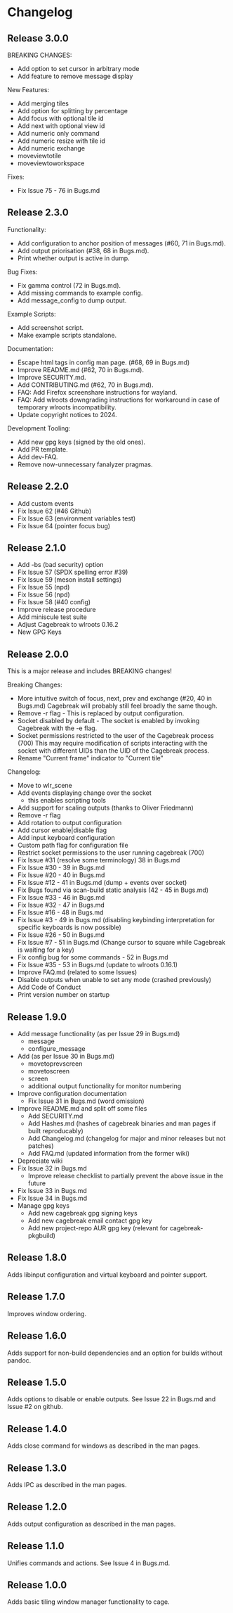 # Changelog

## Release 3.0.0

BREAKING CHANGES:
- Add option to set cursor in arbitrary mode
- Add feature to remove message display

New Features:
- Add merging tiles
- Add option for splitting by percentage
- Add focus with optional tile id
- Add next with optional view id
- Add numeric only command
- Add numeric resize with tile id
- Add numeric exchange
- moveviewtotile
- moveviewtoworkspace

Fixes:
- Fix Issue 75 - 76 in Bugs.md


## Release 2.3.0

Functionality:
  * Add configuration to anchor position of messages (#60, 71 in Bugs.md).
  * Add output priorisation (#38, 68 in Bugs.md).
  * Print whether output is active in dump.

Bug Fixes:
  * Fix gamma control (72 in Bugs.md).
  * Add missing commands to example config.
  * Add message_config to dump output.

Example Scripts:
  * Add screenshot script.
  * Make example scripts standalone.

Documentation:
  * Escape html tags in config man page. (#68, 69 in Bugs.md)
  * Improve README.md (#62, 70 in Bugs.md).
  * Improve SECURITY.md.
  * Add CONTRIBUTING.md (#62, 70 in Bugs.md).
  * FAQ: Add Firefox screenshare instructions for wayland.
  * FAQ: Add wlroots downgrading instructions for workaround in case of temporary wlroots incompatibility.
  * Update copyright notices to 2024.

Development Tooling:
  * Add new gpg keys (signed by the old ones).
  * Add PR template.
  * Add dev-FAQ.
  * Remove now-unnecessary fanalyzer pragmas.

## Release 2.2.0

  * Add custom events
  * Fix Issue 62 (#46 Github)
  * Fix Issue 63 (environment variables test)
  * Fix Issue 64 (pointer focus bug)

## Release 2.1.0

  * Add -bs (bad security) option
  * Fix Issue 57 (SPDX spelling error #39)
  * Fix Issue 59 (meson install settings)
  * Fix Issue 55 (npd)
  * Fix Issue 56 (npd)
  * Fix Issue 58 (#40 config)
  * Improve release procedure
  * Add miniscule test suite
  * Adjust Cagebreak to wlroots 0.16.2
  * New GPG Keys

## Release 2.0.0

This is a major release and includes BREAKING changes!

Breaking Changes:

  * More intuitive switch of focus, next, prev and exchange (#20, 40 in Bugs.md)
    Cagebreak will probably still feel broadly the same though.
  * Remove -r flag - This is replaced by output configuration.
  * Socket disabled by default - The socket is enabled by invoking Cagebreak with the -e flag.
  * Socket permissions restricted to the user of the Cagebreak process (700)
    This may require modification of scripts interacting with the socket with
    different UIDs than the UID of the Cagebreak process.
  * Rename "Current frame" indicator to "Current tile"

Changelog:

  * Move to wlr_scene
  * Add events displaying change over the socket
    * this enables scripting tools
  * Add support for scaling outputs (thanks to Oliver Friedmann)
  * Remove -r flag
  * Add rotation to output configuration
  * Add cursor enable|disable flag
  * Add input keyboard configuration
  * Custom path flag for configuration file
  * Restrict socket permissions to the user running cagebreak (700)
  * Fix Issue #31 (resolve some terminology) 38 in Bugs.md
  * Fix Issue #30 - 39 in Bugs.md
  * Fix Issue #20 - 40 in Bugs.md
  * Fix Issue #12 - 41 in Bugs.md (dump + events over socket)
  * Fix Bugs found via scan-build static analysis (42 - 45 in Bugs.md)
  * Fix Issue #33 - 46 in Bugs.md
  * Fix Issue #32 - 47 in Bugs.md
  * Fix Issue #16 - 48 in Bugs.md
  * Fix Issue #3 - 49 in Bugs.md (disabling keybinding interpretation for specific keyboards is now possible)
  * Fix Issue #26 - 50 in Bugs.md
  * Fix Issue #7 - 51 in Bugs.md (Change cursor to square while Cagebreak is waiting for a key)
  * Fix config bug for some commands - 52 in Bugs.md
  * Fix Issue #35 - 53 in Bugs.md (update to wlroots 0.16.1)
  * Improve FAQ.md (related to some Issues)
  * Disable outputs when unable to set any mode (crashed previously)
  * Add Code of Conduct
  * Print version number on startup

## Release 1.9.0

- Add message functionality (as per Issue 29 in Bugs.md)
  - message <text>
  - configure_message
- Add (as per Issue 30 in Bugs.md)
  - movetoprevscreen
  - movetoscreen <n>
  - screen <n>
  - additional output functionality for monitor numbering
- Improve configuration documentation
  - Fix Issue 31 in Bugs.md (word omission)
- Improve README.md and split off some files
  - Add SECURITY.md
  - Add Hashes.md (hashes of cagebreak binaries and man pages if built reproducably)
  - Add Changelog.md (changelog for major and minor releases but not patches)
  - Add FAQ.md (updated information from the former wiki)
- Depreciate wiki
- Fix Issue 32 in Bugs.md
  - Improve release checklist to partially prevent the above issue
    in the future
- Fix Issue 33 in Bugs.md
- Fix Issue 34 in Bugs.md
- Manage gpg keys
  - Add new cagebreak gpg signing keys
  - Add new cagebreak email contact gpg key
  - Add new project-repo AUR gpg key (relevant for cagebreak-pkgbuild)

## Release 1.8.0

Adds libinput configuration and virtual keyboard and pointer support.

## Release 1.7.0

Improves window ordering.

## Release 1.6.0

Adds support for non-build dependencies and an option for builds without pandoc.

## Release 1.5.0

Adds options to disable or enable outputs. See Issue 22 in Bugs.md and Issue #2 on github.

## Release 1.4.0

Adds close command for windows as described in the man pages.

## Release 1.3.0

Adds IPC as described in the man pages.

## Release 1.2.0

Adds output configuration as described in the man pages.

## Release 1.1.0

Unifies commands and actions. See Issue 4 in Bugs.md.

## Release 1.0.0

Adds basic tiling window manager functionality to cage.

